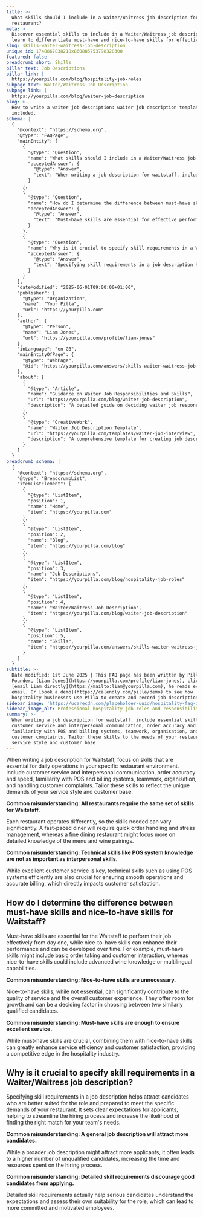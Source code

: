 ```yaml
---
title: >-
  What skills should I include in a Waiter/Waitress job description for my
  restaurant?
meta: >
  Discover essential skills to include in a Waiter/Waitress job description, and
  learn to differentiate must-have and nice-to-have skills for effective hiring.
slug: skills-waiter-waitress-job-description
unique id: 1748867838218x860885753798328300
featured: false
breadcrumb short: Skills
pillar text: Job Descriptions
pillar link: |
  https://yourpilla.com/blog/hospitality-job-roles
subpage text: Waiter/Waitress Job Description
subpage link: |
  https://yourpilla.com/blog/waiter-job-description
blog: >
  How to write a waiter job description: waiter job description template
  included.
schema: |
  {
    "@context": "https://schema.org",
    "@type": "FAQPage",
    "mainEntity": [
      {
        "@type": "Question",
        "name": "What skills should I include in a Waiter/Waitress job description for my restaurant?",
        "acceptedAnswer": {
          "@type": "Answer",
          "text": "When writing a job description for waitstaff, include essential skills such as customer service and interpersonal communication, order accuracy and speed, familiarity with POS and billing systems, teamwork, organisation, and handling customer complaints. Tailor these skills to the needs of your restaurant's service style and customer base."
        }
      },
      {
        "@type": "Question",
        "name": "How do I determine the difference between must-have skills and nice-to-have skills for Waitstaff?",
        "acceptedAnswer": {
          "@type": "Answer",
          "text": "Must-have skills are essential for effective performance from day one, such as basic order taking and customer interaction. Nice-to-have skills, like advanced wine knowledge or multilingual capabilities, can enhance performance and can be developed over time."
        }
      },
      {
        "@type": "Question",
        "name": "Why is it crucial to specify skill requirements in a Waiter/Waitress job description?",
        "acceptedAnswer": {
          "@type": "Answer",
          "text": "Specifying skill requirements in a job description helps attract candidates well-suited for the role and prepared to meet your restaurant's demands. It sets clear expectations, aids in streamlining the hiring process, and increases the likelihood of finding a suitable match for your team."
        }
      }
    ],
    "dateModified": "2025-06-01T09:00:00+01:00",
    "publisher": {
      "@type": "Organization",
      "name": "Your Pilla",
      "url": "https://yourpilla.com"
    },
    "author": {
      "@type": "Person",
      "name": "Liam Jones",
      "url": "https://yourpilla.com/profile/liam-jones"
    },
    "inLanguage": "en-GB",
    "mainEntityOfPage": {
      "@type": "WebPage",
      "@id": "https://yourpilla.com/answers/skills-waiter-waitress-job-description"
    },
    "about": [
      {
        "@type": "Article",
        "name": "Guidance on Waiter Job Responsibilities and Skills",
        "url": "https://yourpilla.com/blog/waiter-job-description",
        "description": "A detailed guide on deciding waiter job responsibilities and essential skills required in the hospitality industry."
      },
      {
        "@type": "CreativeWork",
        "name": "Waiter Job Description Template",
        "url": "https://yourpilla.com/templates/waiter-job-interview",
        "description": "A comprehensive template for creating job descriptions for waitstaff, focusing on essential skills and requirements."
      }
    ]
  }
breadcrumb_schema: |
  {
    "@context": "https://schema.org",
    "@type": "BreadcrumbList",
    "itemListElement": [
      {
        "@type": "ListItem",
        "position": 1,
        "name": "Home",
        "item": "https://yourpilla.com"
      },
      {
        "@type": "ListItem",
        "position": 2,
        "name": "Blog",
        "item": "https://yourpilla.com/blog"
      },
      {
        "@type": "ListItem",
        "position": 3,
        "name": "Job Descriptions",
        "item": "https://yourpilla.com/blog/hospitality-job-roles"
      },
      {
        "@type": "ListItem",
        "position": 4,
        "name": "Waiter/Waitress Job Description",
        "item": "https://yourpilla.com/blog/waiter-job-description"
      },
      {
        "@type": "ListItem",
        "position": 5,
        "name": "Skills",
        "item": "https://yourpilla.com/answers/skills-waiter-waitress-job-description"
      }
    ]
  }
subtitle: >-
  Date modified: 1st June 2025 | This FAQ page has been written by Pilla
  Founder, [Liam Jones](https://yourpilla.com/profile/liam-jones), click to
  [email Liam directly](https://mailto:liam@yourpilla.com), he reads every
  email. Or [book a demo](https://calendly.com/pilla/demo) to see how
  hospitality businesses use Pilla to create and record job descriptions.
sidebar_image: 'https://ucarecdn.com/placeholder-uuid/hospitality-faq-image.jpg'
sidebar_image_alt: Professional hospitality job roles and responsibilities
summary: >-
  When writing a job description for waitstaff, include essential skills such as
  customer service and interpersonal communication, order accuracy and speed,
  familiarity with POS and billing systems, teamwork, organisation, and handling
  customer complaints. Tailor these skills to the needs of your restaurant's
  service style and customer base.
---
```

When writing a job description for Waitstaff, focus on skills that are essential for daily operations in your specific restaurant environment. Include customer service and interpersonal communication, order accuracy and speed, familiarity with POS and billing systems, teamwork, organisation, and handling customer complaints. Tailor these skills to reflect the unique demands of your service style and customer base.

**Common misunderstanding: All restaurants require the same set of skills for Waitstaff.**

Each restaurant operates differently, so the skills needed can vary significantly. A fast-paced diner will require quick order handling and stress management, whereas a fine dining restaurant might focus more on detailed knowledge of the menu and wine pairings.

**Common misunderstanding: Technical skills like POS system knowledge are not as important as interpersonal skills.**

While excellent customer service is key, technical skills such as using POS systems efficiently are also crucial for ensuring smooth operations and accurate billing, which directly impacts customer satisfaction.

## How do I determine the difference between must-have skills and nice-to-have skills for Waitstaff?

Must-have skills are essential for the Waitstaff to perform their job effectively from day one, while nice-to-have skills can enhance their performance and can be developed over time. For example, must-have skills might include basic order taking and customer interaction, whereas nice-to-have skills could include advanced wine knowledge or multilingual capabilities.

**Common misunderstanding: Nice-to-have skills are unnecessary.**

Nice-to-have skills, while not essential, can significantly contribute to the quality of service and the overall customer experience. They offer room for growth and can be a deciding factor in choosing between two similarly qualified candidates.

**Common misunderstanding: Must-have skills are enough to ensure excellent service.**

While must-have skills are crucial, combining them with nice-to-have skills can greatly enhance service efficiency and customer satisfaction, providing a competitive edge in the hospitality industry.

## Why is it crucial to specify skill requirements in a Waiter/Waitress job description?

Specifying skill requirements in a job description helps attract candidates who are better suited for the role and prepared to meet the specific demands of your restaurant. It sets clear expectations for applicants, helping to streamline the hiring process and increase the likelihood of finding the right match for your team's needs.

**Common misunderstanding: A general job description will attract more candidates.**

While a broader job description might attract more applicants, it often leads to a higher number of unqualified candidates, increasing the time and resources spent on the hiring process.

**Common misunderstanding: Detailed skill requirements discourage good candidates from applying.**

Detailed skill requirements actually help serious candidates understand the expectations and assess their own suitability for the role, which can lead to more committed and motivated employees.
